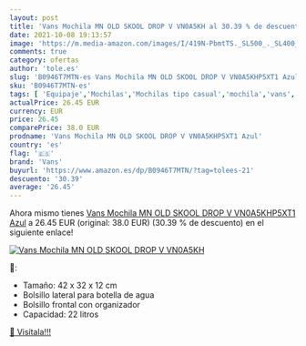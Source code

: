 ```yaml
---
layout: post
title: 'Vans Mochila MN OLD SKOOL DROP V VN0A5KH al 30.39 % de descuento'
date: 2021-10-08 19:13:57
image: 'https://m.media-amazon.com/images/I/419N-PbmtTS._SL500_._SL400_.jpg'
comments: true
category: ofertas
author: 'tole.es'
slug: 'B0946T7MTN-es Vans Mochila MN OLD SKOOL DROP V VN0A5KHP5XT1 Azul'
sku: 'B0946T7MTN-es'
tags: [ 'Equipaje','Mochilas','Mochilas tipo casual','mochila','vans', ]
actualPrice: 26.45 EUR
currency: EUR
price: 26.45
comparePrice: 38.0 EUR
prodname: 'Vans Mochila MN OLD SKOOL DROP V VN0A5KHP5XT1 Azul'
country: 'es'
flag: '🇪🇸'
brand: 'Vans'
buyurl: 'https://www.amazon.es/dp/B0946T7MTN/?tag=tolees-21'
descuento: '30.39'
average: '26.45'
---
```


Ahora mismo tienes [Vans Mochila MN OLD SKOOL DROP V VN0A5KHP5XT1 Azul](https://www.amazon.es/dp/B0946T7MTN/?tag=tolees-21) a 26.45 EUR (original: 38.0 EUR) (30.39 %  de descuento) en el siguiente enlace!

[![Vans Mochila MN OLD SKOOL DROP V VN0A5KH](https://m.media-amazon.com/images/I/419N-PbmtTS._SL500_._SL400_.jpg)](https://www.amazon.es/dp/B0946T7MTN/?tag=tolees-21)

🔎:

- Tamaño: 42 x 32 x 12 cm
- Bolsillo lateral para botella de agua
- Bolsillo frontal con organizador
- Capacidad: 22 litros

[🛒 Visítala!!!](https://www.amazon.es/dp/B0946T7MTN/?tag=tolees-21)
